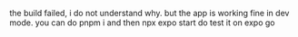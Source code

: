 the build failed, i do not understand why. 
but the app is working fine in dev mode. 
you can do pnpm i and then npx expo start do test it on expo go
